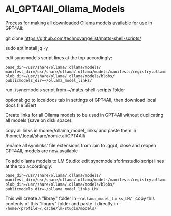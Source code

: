 # AI_GPT4All_Ollama_Models
Process for making all downloaded Ollama models available for use in GPT4All:

git clone https://github.com/technovangelist/matts-shell-scripts/

sudo apt install jq -y

edit syncmodels script lines at the top accordingly:
```
base_dir=/usr/share/ollama/.ollama/models/
manifest_dir=/usr/share/ollama/.ollama/models/manifests/registry.ollama.ai/
blob_dir=/usr/share/ollama/.ollama/models/blobs/
publicmodels_dir=~/ollama_model_links/
```

run ./syncmodels script from ~/matts-shell-scripts folder

optional: go to localdocs tab in settings of GPT4All, then download local docs file SBert

Create links for all Ollama models to be used in GPT4All without duplicating all models (save on disk space):

copy all links in /home/<profile>/ollama_model_links/ and paste them in /home/<profile>/.local/share/nomic.ai/GPT4All/

rename all symlinks' file extensions from .bin to .gguf, close and reopen GPT4All, models are now available


To add ollama models to LM Studio:
edit syncmodelsforlmstudio script lines at the top accordingly:
```
base_dir=/usr/share/ollama/.ollama/models/
manifest_dir=/usr/share/ollama/.ollama/models/manifests/registry.ollama.ai/
blob_dir=/usr/share/ollama/.ollama/models/blobs/
publicmodels_dir=~/ollama_model_links_LM/
```
This will create a "libray" folder in ```~/ollama_model_links_LM/ ```
copy this contents of this "library" folder and paste it directly in - ```/home/<profile>/.cache/lm-studio/models/```
